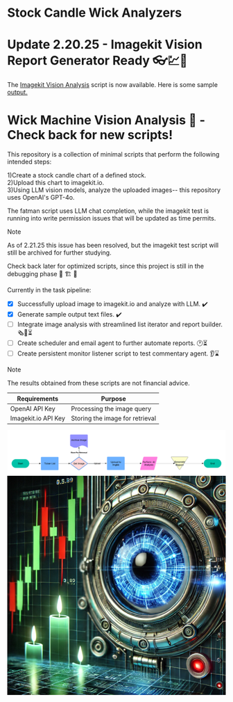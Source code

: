 # Stock Candle Wick Analyzers

# Update 2.20.25 - Imagekit Vision Report Generator Ready 👓💹🎊

The [Imagekit Vision Analysis](scripts/Imagekit-Vision-Analysis-version-hourglass.py) script is now available. Here is some sample [output.](outputs/Imagekit-Vision-version-hourglass-sample-output.txt)

# Wick Machine Vision Analysis 🚧 - Check back for new scripts!

This repository is a collection of minimal scripts that perform the following intended steps:

1)Create a stock candle chart of a defined stock.  
2)Upload this chart to imagekit.io.  
3)Using LLM vision models, analyze the uploaded images-- this repository uses OpenAI's GPT-4o.  

The fatman script uses LLM chat completion, while the imagekit test is running into write permission issues that will be updated as time permits.
> [!NOTE]
>As of 2.21.25 this issue has been resolved, but the imagekit test script will still be archived for further studying.  

Check back later for optimized scripts, since this project is still in the debugging phase :construction: :building_construction: :construction_worker:   

Currently in the task pipeline:  

- [x] Successfully upload image to imagekit.io and analyze with LLM. ✔️
- [x] Generate sample output text files. ✔️
- [ ] Integrate image analysis with streamlined list iterator and report builder. 🗞️📰⏳
- [ ] Create scheduler and email agent to further automate reports. 🕐⏳
- [ ] Create persistent monitor listener script to test commentary agent. 👂⌛

> [!NOTE]
> The results obtained from these scripts are not financial advice.  

| Requirements  | Purpose |
| ------------- | ------------- |
| OpenAI API Key  | Processing the image query  |
| Imagekit.io API Key  | Storing the image for retrieval  |  

![Flow Diagram](media/aistockvision.png)
![Cover Image](media/coverimage.png)

